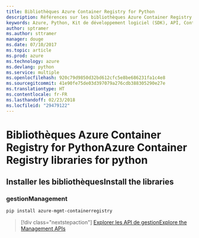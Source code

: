 ```yaml
---
title: Bibliothèques Azure Container Registry for Python
description: Références sur les bibliothèques Azure Container Registry for Python
keywords: Azure, Python, Kit de développement logiciel (SDK), API, Container Registry
author: sptramer
ms.author: sttramer
manager: douge
ms.date: 07/10/2017
ms.topic: article
ms.prod: azure
ms.technology: azure
ms.devlang: python
ms.service: multiple
ms.openlocfilehash: 920c79d9850d32bd612cfc5e8be686231fa1c4e8
ms.sourcegitcommit: 41e90fe75de03d397079a276cdb388305290e27e
ms.translationtype: HT
ms.contentlocale: fr-FR
ms.lasthandoff: 02/23/2018
ms.locfileid: "29479122"
---
```

# <a name="azure-container-registry-libraries-for-python"></a><span data-ttu-id="9d0b4-104">Bibliothèques Azure Container Registry for Python</span><span class="sxs-lookup"><span data-stu-id="9d0b4-104">Azure Container Registry libraries for python</span></span>

## <a name="install-the-libraries"></a><span data-ttu-id="9d0b4-105">Installer les bibliothèques</span><span class="sxs-lookup"><span data-stu-id="9d0b4-105">Install the libraries</span></span>


### <a name="management"></a><span data-ttu-id="9d0b4-106">gestion</span><span class="sxs-lookup"><span data-stu-id="9d0b4-106">Management</span></span>

```bash
pip install azure-mgmt-containerregistry
```
> [!div class="nextstepaction"]
> [<span data-ttu-id="9d0b4-107">Explorer les API de gestion</span><span class="sxs-lookup"><span data-stu-id="9d0b4-107">Explore the Management APIs</span></span>](/python/api/overview/azure/containerregistry/management)